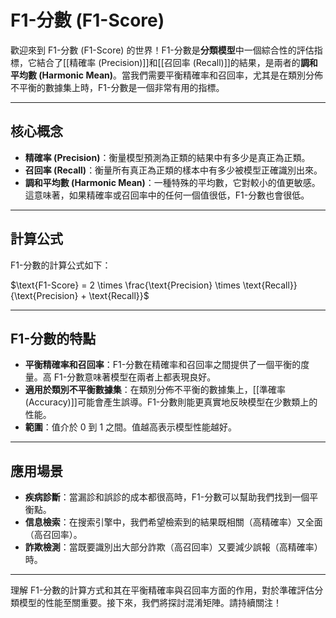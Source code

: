 # F1-分數 (F1-Score)

歡迎來到 F1-分數 (F1-Score) 的世界！F1-分數是**分類模型**中一個綜合性的評估指標，它結合了[[精確率 (Precision)]]和[[召回率 (Recall)]]的結果，是兩者的**調和平均數 (Harmonic Mean)**。當我們需要平衡精確率和召回率，尤其是在類別分佈不平衡的數據集上時，F1-分數是一個非常有用的指標。

---

## 核心概念

*   **精確率 (Precision)**：衡量模型預測為正類的結果中有多少是真正為正類。
*   **召回率 (Recall)**：衡量所有真正為正類的樣本中有多少被模型正確識別出來。
*   **調和平均數 (Harmonic Mean)**：一種特殊的平均數，它對較小的值更敏感。這意味著，如果精確率或召回率中的任何一個值很低，F1-分數也會很低。

---

## 計算公式

F1-分數的計算公式如下：

$\text{F1-Score} = 2 \times \frac{\text{Precision} \times \text{Recall}}{\text{Precision} + \text{Recall}}$

---

## F1-分數的特點

*   **平衡精確率和召回率**：F1-分數在精確率和召回率之間提供了一個平衡的度量。高 F1-分數意味著模型在兩者上都表現良好。
*   **適用於類別不平衡數據集**：在類別分佈不平衡的數據集上，[[準確率 (Accuracy)]]可能會產生誤導。F1-分數則能更真實地反映模型在少數類上的性能。
*   **範圍**：值介於 0 到 1 之間。值越高表示模型性能越好。

---

## 應用場景

*   **疾病診斷**：當漏診和誤診的成本都很高時，F1-分數可以幫助我們找到一個平衡點。
*   **信息檢索**：在搜索引擎中，我們希望檢索到的結果既相關（高精確率）又全面（高召回率）。
*   **詐欺檢測**：當既要識別出大部分詐欺（高召回率）又要減少誤報（高精確率）時。

---

理解 F1-分數的計算方式和其在平衡精確率與召回率方面的作用，對於準確評估分類模型的性能至關重要。接下來，我們將探討混淆矩陣。請持續關注！
